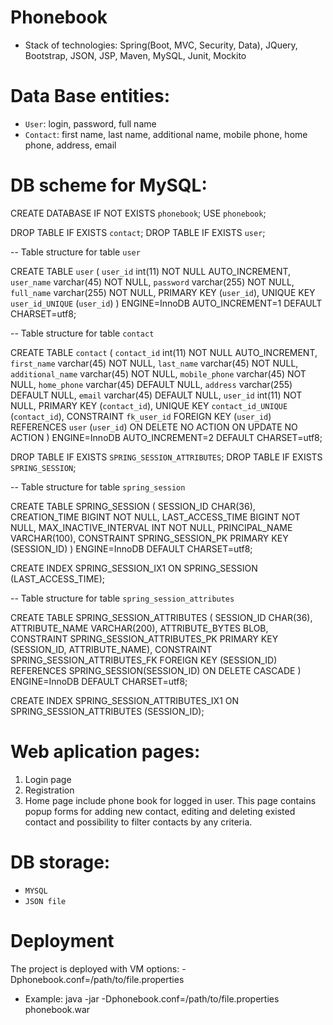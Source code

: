 # Phonebook

- Stack of technologies: Spring(Boot, MVC, Security, Data), JQuery, Bootstrap, JSON, JSP, Maven, MySQL, Junit, Mockito

# Data Base entities:
- `User`: login, password, full name
- `Contact`: first name, last name, additional name, mobile phone, home phone, address, email

# DB scheme for MySQL: 

CREATE DATABASE  IF NOT EXISTS `phonebook`;
USE `phonebook`;

DROP TABLE IF EXISTS `contact`;
DROP TABLE IF EXISTS `user`;

-- Table structure for table `user`

CREATE TABLE `user` (
  `user_id` int(11) NOT NULL AUTO_INCREMENT,
  `user_name` varchar(45) NOT NULL,
  `password` varchar(255) NOT NULL,
  `full_name` varchar(255) NOT NULL,
  PRIMARY KEY (`user_id`),
  UNIQUE KEY `user_id_UNIQUE` (`user_id`)
) ENGINE=InnoDB AUTO_INCREMENT=1 DEFAULT CHARSET=utf8;

-- Table structure for table `contact`

CREATE TABLE `contact` (
  `contact_id` int(11) NOT NULL AUTO_INCREMENT,
  `first_name` varchar(45) NOT NULL,
  `last_name` varchar(45) NOT NULL,
  `additional_name` varchar(45) NOT NULL,
  `mobile_phone` varchar(45) NOT NULL,
  `home_phone` varchar(45) DEFAULT NULL,
  `address` varchar(255) DEFAULT NULL,
  `email` varchar(45) DEFAULT NULL,
  `user_id` int(11) NOT NULL,
  PRIMARY KEY (`contact_id`),
  UNIQUE KEY `contact_id_UNIQUE` (`contact_id`),
  CONSTRAINT `fk_user_id` FOREIGN KEY (`user_id`) REFERENCES `user` (`user_id`) ON DELETE NO ACTION ON UPDATE NO ACTION
) ENGINE=InnoDB AUTO_INCREMENT=2 DEFAULT CHARSET=utf8;

DROP TABLE IF EXISTS `SPRING_SESSION_ATTRIBUTES`;
DROP TABLE IF EXISTS `SPRING_SESSION`;

-- Table structure for table `spring_session`

CREATE TABLE SPRING_SESSION (
  SESSION_ID CHAR(36),
  CREATION_TIME BIGINT NOT NULL,
  LAST_ACCESS_TIME BIGINT NOT NULL,
  MAX_INACTIVE_INTERVAL INT NOT NULL,
  PRINCIPAL_NAME VARCHAR(100),
  CONSTRAINT SPRING_SESSION_PK PRIMARY KEY (SESSION_ID)
) ENGINE=InnoDB DEFAULT CHARSET=utf8;

CREATE INDEX SPRING_SESSION_IX1 ON SPRING_SESSION (LAST_ACCESS_TIME);

-- Table structure for table `spring_session_attributes`

CREATE TABLE SPRING_SESSION_ATTRIBUTES (
  SESSION_ID CHAR(36),
  ATTRIBUTE_NAME VARCHAR(200),
  ATTRIBUTE_BYTES BLOB,
  CONSTRAINT SPRING_SESSION_ATTRIBUTES_PK PRIMARY KEY (SESSION_ID, ATTRIBUTE_NAME),
  CONSTRAINT SPRING_SESSION_ATTRIBUTES_FK FOREIGN KEY (SESSION_ID) REFERENCES SPRING_SESSION(SESSION_ID) ON DELETE CASCADE
) ENGINE=InnoDB DEFAULT CHARSET=utf8;

CREATE INDEX SPRING_SESSION_ATTRIBUTES_IX1 ON SPRING_SESSION_ATTRIBUTES (SESSION_ID);

# Web aplication pages:
  1. Login page
  2. Registration
  3. Home page include phone book for logged in user. This page contains popup forms for adding new contact, editing and deleting existed contact and possibility to filter contacts by any criteria.

# DB storage:
- `MYSQL`
- `JSON file`

# Deployment
The project is deployed with VM options: -Dphonebook.conf=/path/to/file.properties
- Example: java -jar -Dphonebook.conf=/path/to/file.properties phonebook.war
  	
	
     
	   
